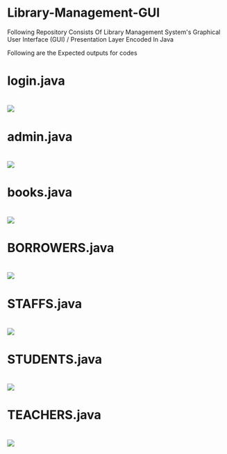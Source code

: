 # Library-Management-GUI

Following Repository Consists Of Library Management System's Graphical User Interface (GUI) / Presentation Layer Encoded In Java 

Following are the Expected outputs for codes
<h1>login.java<h1>
<img src="https://github.com/yashchitroda/Library-Management-System-GUI/blob/main/Outputs/login.png"><br>
<h1>admin.java<h1>
<img src="https://github.com/yashchitroda/Library-Management-System-GUI/blob/main/Outputs/admin.png"><br>
<h1>books.java<h1>
<img src="https://github.com/yashchitroda/Library-Management-System-GUI/blob/main/Outputs/books.png"><br>
<h1>BORROWERS.java<h1>
<img src="https://github.com/yashchitroda/Library-Management-System-GUI/blob/main/Outputs/borrowers.png"><br>
<h1>STAFFS.java<h1>
<img src="https://github.com/yashchitroda/Library-Management-System-GUI/blob/main/Outputs/staffs.png"><br>
<h1>STUDENTS.java<h1>
<img src="https://github.com/yashchitroda/Library-Management-System-GUI/blob/main/Outputs/student.png"><br>
  <h1>TEACHERS.java<h1>
<img src="https://github.com/yashchitroda/Library-Management-System-GUI/blob/main/Outputs/teacher.png"><br>
